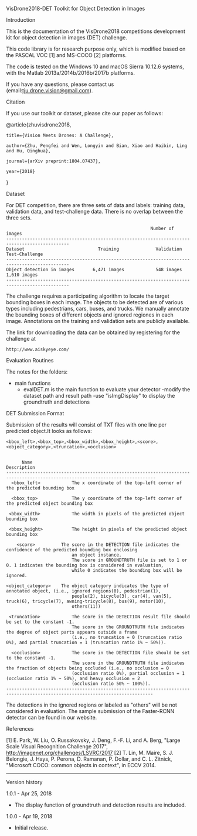 VisDrone2018-DET Toolkit for Object Detection in Images

Introduction

This is the documentation of the VisDrone2018 competitions development kit for object detection in images (DET) challenge.

This code library is for research purpose only, which is modified based on the PASCAL VOC [1] and MS-COCO [2] platforms. 

The code is tested on the Windows 10 and macOS Sierra 10.12.6 systems, with the Matlab 2013a/2014b/2016b/2017b platforms.

If you have any questions, please contact us (email:tju.drone.vision@gmail.com).

Citation

If you use our toolkit or dataset, please cite our paper as follows:

@article{zhuvisdrone2018,

    title={Vision Meets Drones: A Challenge},

    author={Zhu, Pengfei and Wen, Longyin and Bian, Xiao and Haibin, Ling and Hu, Qinghua},

    journal={arXiv preprint:1804.07437},

    year={2018}

}


Dataset

For DET competition, there are three sets of data and labels: training data, validation data, 
and test-challenge data. There is no overlap between the three sets. 

                                                           Number of images
    ----------------------------------------------------------------------------------------------
    Dataset                            Training              Validation            Test-Challenge
    ----------------------------------------------------------------------------------------------
    Object detection in images       6,471 images            548 images             1,610 images
    ----------------------------------------------------------------------------------------------
    
The challenge requires a participating algorithm to locate the target bounding boxes in each image. The objects to be detected are of various types including pedestrians, cars, buses, and trucks. We manually annotate the bounding boxes of different objects and ignored regiones in each image. Annotations on the training and validation sets are publicly available.

The link for downloading the data can be obtained by registering for the challenge at

    http://www.aiskyeye.com/
 

Evaluation Routines

The notes for the folders:
* main functions  
	* evalDET.m is the main function to evaluate your detector
	  -modify the dataset path and result path
	  -use "isImgDisplay" to display the groundtruth and detections    

DET Submission Format

Submission of the results will consist of TXT files with one line per predicted object.It looks as follows:

    <bbox_left>,<bbox_top>,<bbox_width>,<bbox_height>,<score>,<object_category>,<truncation>,<occlusion>


          Name                                                  Description
    -------------------------------------------------------------------------------------------------------------------------------     
      <bbox_left>	         The x coordinate of the top-left corner of the predicted bounding box
      
      <bbox_top>	         The y coordinate of the top-left corner of the predicted object bounding box
      
     <bbox_width>	         The width in pixels of the predicted object bounding box
     
     <bbox_height>	         The height in pixels of the predicted object bounding box
     
        <score>	         The score in the DETECTION file indicates the confidence of the predicted bounding box enclosing 
                             an object instance.
                             The score in GROUNDTRUTH file is set to 1 or 0. 1 indicates the bounding box is considered in evaluation, 
                             while 0 indicates the bounding box will be ignored.
                              
    <object_category>	 The object category indicates the type of annotated object, (i.e., ignored regions(0), pedestrian(1), 
                             people(2), bicycle(3), car(4), van(5), truck(6), tricycle(7), awning-tricycle(8), bus(9), motor(10), 
                             others(11))
                              
     <truncation>	         The score in the DETECTION result file should be set to the constant -1.
                             The score in the GROUNDTRUTH file indicates the degree of object parts appears outside a frame 
                             (i.e., no truncation = 0 (truncation ratio 0%), and partial truncation = 1 (truncation ratio 1% ~ 50%)).
                              
      <occlusion>	         The score in the DETECTION file should be set to the constant -1.
                             The score in the GROUNDTRUTH file indicates the fraction of objects being occluded (i.e., no occlusion = 0 
                             (occlusion ratio 0%), partial occlusion = 1 (occlusion ratio 1% ~ 50%), and heavy occlusion = 2 
                             (occlusion ratio 50% ~ 100%)).
    ------------------------------------------------------------------------------------------------------------------------------

The detections in the ignored regions or labeled as "others" will be not considered in evaluation. The sample submission of the Faster-RCNN detector can be found in our website.

References

[1] E. Park, W. Liu, O. Russakovsky, J. Deng, F.-F. Li, and A. Berg, "Large Scale Visual Recognition Challenge 2017", http://imagenet.org/challenges/LSVRC/2017
[2] T. Lin, M. Maire, S. J. Belongie, J. Hays, P. Perona, D. Ramanan, P. Dollar, and C. L. Zitnick, "Microsoft COCO: common objects in context", in ECCV 2014.

-----------------------------------------------------------------
Version history

1.0.1 - Apr 25, 2018
  - The display function of groundtruth and detection results are included.

1.0.0 - Apr 19, 2018
  - Initial release.
